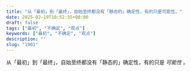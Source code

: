 ```yaml
---
title: "从「最初」到「最终」，自始至终都没有「静态的」确定性，有的只是可能性。"
date: 2025-02-19T10:52:55+08:00
draft: false
tags: ["最初", "不确定", "观点"]
keywords: ["最初", "不确定", "观点"]
description: ""
slug: "1901"
---
```


从「最初」到「最终」，自始至终都没有「静态的」确定性，有的只是 *可能性* 。